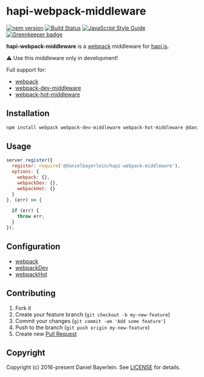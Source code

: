 # hapi-webpack-middleware

[![npm version](https://badge.fury.io/js/%40danielbayerlein%2Fhapi-webpack-middleware.svg)](https://badge.fury.io/js/%40danielbayerlein%2Fhapi-webpack-middleware)
[![Build Status](https://travis-ci.org/danielbayerlein/hapi-webpack-middleware.svg?branch=master)](https://travis-ci.org/danielbayerlein/hapi-webpack-middleware)
[![JavaScript Style Guide](https://img.shields.io/badge/code_style-standard-brightgreen.svg)](https://standardjs.com)
[![Greenkeeper badge](https://badges.greenkeeper.io/danielbayerlein/hapi-webpack-middleware.svg)](https://greenkeeper.io/)

**hapi-webpack-middleware** is a [webpack](https://github.com/webpack/webpack) middleware for [hapi.js](https://github.com/hapijs/hapi).

:warning: Use this middleware only in development!

Full support for:

* [webpack](https://webpack.js.org)
* [webpack-dev-middleware](https://github.com/webpack/webpack-dev-middleware)
* [webpack-hot-middleware](https://github.com/webpack-contrib/webpack-hot-middleware)

## Installation

```bash
npm install webpack webpack-dev-middleware webpack-hot-middleware @danielbayerlein/hapi-webpack-middleware --save-dev
```

## Usage

```javascript
server.register({
  register: require('@danielbayerlein/hapi-webpack-middleware'),
  options: {
    webpack: {},
    webpackDev: {},
    webpackHot: {}
  }
}, (err) => {

  if (err) {
    throw err;
  }
});
```

## Configuration

* [webpack](https://webpack.js.org/concepts/configuration/)
* [webpackDev](https://github.com/webpack/webpack-dev-middleware#usage)
* [webpackHot](https://github.com/webpack-contrib/webpack-hot-middleware/blob/master/middleware.js#L8-L10)

## Contributing

1. Fork it
2. Create your feature branch (`git checkout -b my-new-feature`)
3. Commit your changes (`git commit -am 'Add some feature'`)
4. Push to the branch (`git push origin my-new-feature`)
5. Create new [Pull Request](../../pull/new/master)

## Copyright

Copyright (c) 2016-present Daniel Bayerlein. See [LICENSE](./LICENSE.md) for details.
